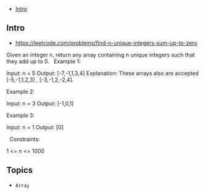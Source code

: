 - [Intro](#intro)

## Intro

- https://leetcode.com/problems/find-n-unique-integers-sum-up-to-zero

Given an integer n, return any array containing n unique integers such that they add up to 0.
 
Example 1:

Input: n = 5
Output: [-7,-1,1,3,4]
Explanation: These arrays also are accepted [-5,-1,1,2,3] , [-3,-1,2,-2,4].

Example 2:

Input: n = 3
Output: [-1,0,1]

Example 3:

Input: n = 1
Output: [0]

 
Constraints:

1 <= n <= 1000


## Topics

- `Array`


